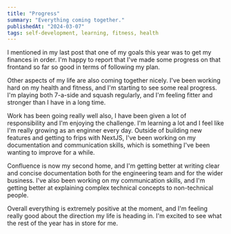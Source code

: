 ```yaml
---
title: "Progress"
summary: "Everything coming together."
publishedAt: "2024-03-07"
tags: self-development, learning, fitness, health
---
```


I mentioned in my last post that one of my goals this year was to get my finances in order. I'm happy to report that I've made some progress on that frontand so far so good in terms of following my plan.

Other aspects of my life are also coming together nicely. I've been working hard on my health and fitness, and I'm starting to see some real progress. I'm playing both 7-a-side and squash regularly, and I'm feeling fitter and stronger than I have in a long time.

Work has been going really well also, I have been given a lot of responsibility and I'm enjoying the challenge. I'm learning a lot and I feel like I'm really growing as an enginner every day. Outside of building new features and getting to frips with NextJS, I've been working on my documentation and communication skills, which is something I've been wanting to improve for a while.

Confluence is now my second home, and I'm getting better at writing clear and concise documentation both for the engineering team and for the wider business. I've also been working on my communication skills, and I'm getting better at explaining complex technical concepts to non-technical people.

Overall everything is extremely positive at the moment, and I'm feeling really good about the direction my life is heading in. I'm excited to see what the rest of the year has in store for me.
